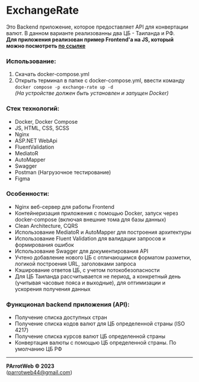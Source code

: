 # ExchangeRate
Это Backend приложение, которое предоставляет API для конвертации валют.
В данном варианте реализованны два ЦБ - Таиланда и РФ.  
**Для приложения реализован пример Frontend'а на JS, который можно посмотреть [по ссылке](http://217.71.129.139:5021/)**

### Использование:
1. Скачать docker-compose.yml
2. Открыть терминал в папке с docker-compose.yml, ввести команду `docker compose -p exchange-rate up -d`  
   *(На устройстве должен быть установлен и запущен Docker)*

### Стек технологий:
- Docker, Docker Compose
- JS, HTML, CSS, SCSS
- Nginx
- ASP.NET WebApi
- FluentValidation
- MediatoR
- AutoMapper
- Swagger
- Postman (Нагрузочное тестирование)
- Figma

### Особенности:
- Nginx веб-сервер для работы Frontend
- Контейнеризация приложения с помощью Docker, запуск через docker-compose (включая внешние тома для базы данных)
- Clean Architecture, CQRS
- Использование MediatoR и AutoMapper для построения архитектуры
- Использование Fluent Validation для валидации запросов и формирования ошибок
- Использование Swagger для документирования API
- Учтено добавление нового ЦБ с отличающимся форматом разметки, логикой построения URL, заголовками запроса
- Кэширование ответов ЦБ, с учетом потокобезопасности
- Для ЦБ Таиланда рассчитывается не период, а конкретный день (учитывая часовые пояса и выходные), для оптимизации и ускорения получения данных

### Функционал backend приложения (API):
- Получение списка доступных стран
- Получение списка кодов валют для ЦБ определенной страны (ISO 4217)
- Получение списка курсов валют ЦБ определенной страны
- Конвертация валюты с помощью ЦБ определенной страны. По умолчанию ЦБ РФ

---
**PArrotWeb © 2023**  
(parrotweb44@gmail.com)
